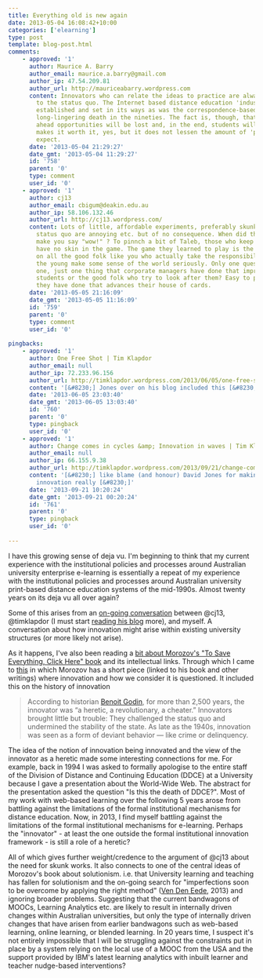 ```yaml
---
title: Everything old is new again
date: 2013-05-04 16:08:42+10:00
categories: ['elearning']
type: post
template: blog-post.html
comments:
    - approved: '1'
      author: Maurice A. Barry
      author_email: maurice.a.barry@gmail.com
      author_ip: 47.54.209.81
      author_url: http://mauriceabarry.wordpress.com
      content: Innovators who can relate the ideas to practice are always a challenge
        to the status quo. The Internet based distance education 'industry' is now as
        established and set in its ways as was the correspondence-based one that saw its
        long-lingering death in the nineties. The fact is, though, that if you don't push
        ahead opportunities will be lost and, in the end, students will miss out. That
        makes it worth it, yes, but it does not lessen the amount of 'push back' you can
        expect.
      date: '2013-05-04 21:29:27'
      date_gmt: '2013-05-04 11:29:27'
      id: '758'
      parent: '0'
      type: comment
      user_id: '0'
    - approved: '1'
      author: cj13
      author_email: cbigum@deakin.edu.au
      author_ip: 58.106.132.46
      author_url: http://cj13.wordpress.com/
      content: Lots of little, affordable experiments, preferably skunk works-style. The
        status quo are annoying etc. but of no consequence. When did the last status quo
        make you say "wow!" ? To pinnch a bit of Taleb, those who keep the status quo
        have no skin in the game. The game they learned to play is the one that is a plague
        on all the good folk like you who actually take the responsibility of helping
        the young make some sense of the world seriously. Only one question. Point to
        one, just one thing that corporate managers have done that improves the lot of
        students or the good folk who try to look after them? Easy to point to the things
        they have done that advances their house of cards.
      date: '2013-05-05 21:16:09'
      date_gmt: '2013-05-05 11:16:09'
      id: '759'
      parent: '0'
      type: comment
      user_id: '0'
    
pingbacks:
    - approved: '1'
      author: One Free Shot | Tim Klapdor
      author_email: null
      author_ip: 72.233.96.156
      author_url: http://timklapdor.wordpress.com/2013/06/05/one-free-shot/
      content: '[&#8230;] Jones over on his blog included this [&#8230;]'
      date: '2013-06-05 23:03:40'
      date_gmt: '2013-06-05 13:03:40'
      id: '760'
      parent: '0'
      type: pingback
      user_id: '0'
    - approved: '1'
      author: Change comes in cycles &amp; Innovation in waves | Tim Klapdor
      author_email: null
      author_ip: 66.155.9.38
      author_url: http://timklapdor.wordpress.com/2013/09/21/change-comes-in-cycles-innovation-in-waves/
      content: '[&#8230;] like blame (and honour) David Jones for making me question what
        innovation really [&#8230;]'
      date: '2013-09-21 10:20:24'
      date_gmt: '2013-09-21 00:20:24'
      id: '761'
      parent: '0'
      type: pingback
      user_id: '0'
    
---
```

I have this growing sense of deja vu. I'm beginning to think that my current experience with the institutional policies and processes around Australian university enterprise e-learning is essentially a repeat of my experience with the institutional policies and processes around Australian university print-based distance education systems of the mid-1990s. Almost twenty years on its deja vu all over again?

Some of this arises from an [on-going conversation](/blog2/2013/04/30/how-to-capture-the-full-benefits-of-the-creative-original-and-imaginative-efforts-of-teaching-staff/#comment-6239) between @cj13, @timklapdor (I must start [reading his blog](http://timklapdor.wordpress.com/) more), and myself. A conversation about how innovation might arise within existing university structures (or more likely not arise).

As it happens, I've also been reading a [bit about Morozov's "To Save Everything, Click Here" book](https://nexus-instituut.nl/en/reviews/241-to-save-everything-click-here) and its intellectual links. Through which I came to [this](http://www.washingtonpost.com/wp-srv/special/outlook/spring-cleaning-2013/) in which Morozov has a short piece (linked to his book and other writings) where innovation and how we consider it is questioned. It included this on the history of innovation

> According to historian [Benoit Godin](http://www.csiic.ca/pdf/old-new.pdf), for more than 2,500 years, the innovator was “a heretic, a revolutionary, a cheater.” Innovators brought little but trouble: They challenged the status quo and undermined the stability of the state. As late as the 1940s, innovation was seen as a form of deviant behavior — like crime or delinquency.

The idea of the notion of innovation being innovated and the view of the innovator as a heretic made some interesting connections for me. For example, back in 1994 I was asked to formally apologise to the entire staff of the Division of Distance and Continuing Education (DDCE) at a University because I gave a presentation about the World-Wide Web. The abstract for the presentation asked the question "Is this the death of DDCE?". Most of my work with web-based learning over the following 5 years arose from battling against the limitations of the formal institutional mechanisms for distance education. Now, in 2013, I find myself battling against the limitations of the formal institutional mechanisms for e-learning. Perhaps the "innovator" - at least the one outside the formal institutional innovation framework - is still a role of a heretic?

All of which gives further weight/credence to the argument of @cj13 about the need for skunk works. It also connects to one of the central ideas of Morozov's book about solutionism. i.e. that University learning and teaching has fallen for solutionism and the on-going search for "imperfections soon to be overcome by applying the right method" ([Ven Den Eede](https://nexus-instituut.nl/en/reviews/241-to-save-everything-click-here), 2013) and ignoring broader problems. Suggesting that the current bandwagons of MOOCs, Learning Analytics etc. are likely to result in internally driven changes within Australian universities, but only the type of internally driven changes that have arisen from earlier bandwagons such as web-based learning, online learning, or blended learning. In 20 years time, I suspect it's not entirely impossible that I will be struggling against the constraints put in place by a system relying on the local use of a MOOC from the USA and the support provided by IBM's latest learning analytics with inbuilt learner and teacher nudge-based interventions?